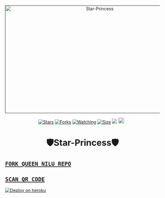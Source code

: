  <p align="center">  
  <a href="">
    <img alt="Star-Princess" width="600" height="350" src="https://i.ibb.co/X7MXN1m/0-W2-NCV6-Imgur.png">
  </a>
</p>



</p>
<p align="center">
<a href="https://github.com/chaminduindula/Star-Princess/stargazers/"><img title="Stars" src="https://img.shields.io/github/stars/Janithsadanuwan/Queen-Nilu-Md?color=white&style=flat-square"></a>
<a href="https://github.com/chaminduindula/Star-Princes/network/members"><img title="Forks" src="https://img.shields.io/github/forks/chaminduindula/Star-Princes?color=yellow&style=flat-square"></a>
<a href="https://github.com/chaminduindula/Star-Princes/watchers"><img title="Watching" src="https://img.shields.io/github/watchers/chaminduindula/Star-Princes?label=Watchers&color=red&style=flat-square"></a>
<a href="https://github.com/chaminduindula/Star-Princes/"><img title="Size" src="https://img.shields.io/github/repo-size/AlipBot/Api-Alpis?style=flat-square&color=darkred"></a>
<a href="https://hits.seeyoufarm.com"><img src="https://hits.seeyoufarm.com/api/count/incr/badge.svg?url=https://github.com/chaminduindula/Star-Princes/%2Fhit-counter&count_bg=%2379C83D&title_bg=%23555555&icon=probot.svg&icon_color=%2304FF00&title=hits&edge_flat=false"/></a>
<a href="https://github.com/chaminduindula/Star-Princes/graphs/commit-activity"><img height="20" src="https://img.shields.io/badge/Maintained-No-red.svg"></a>&nbsp;&nbsp;
</p> 
 
 
<h1 align="center">🛡️Star-Princess🛡️</h1>

## [`FORK QUEEN NILU REPO`](https://github.com/chaminduindula/Star-Princess/fork)

## [`SCAN QR CODE`](https://replit.com/@chaminduindulaa/Star-Princess?v=1)

[![Deploy on heroku](https://www.herokucdn.com/deploy/button.svg)](https://dashboard.heroku.com/new?button-url=https://github.com/chaminduindula/Star-Princess&template=https://github.com/chaminduindula/Star-Princess.git)
